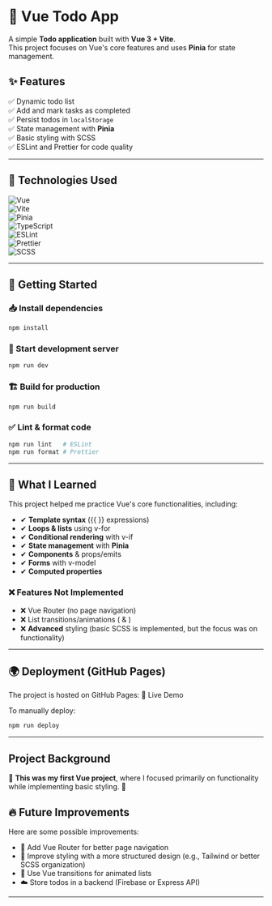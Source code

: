 # 📝 Vue Todo App

A simple **Todo application** built with **Vue 3 + Vite**.  
This project focuses on Vue's core features and uses **Pinia** for state management.

## ✨ Features

✅ Dynamic todo list  
✅ Add and mark tasks as completed  
✅ Persist todos in `localStorage`  
✅ State management with **Pinia**  
✅ Basic styling with SCSS  
✅ ESLint and Prettier for code quality

---

## 📌 Technologies Used

![Vue](https://img.shields.io/badge/Vue-3.5.0-42b883?style=for-the-badge&logo=vue.js&logoColor=white)  
![Vite](https://img.shields.io/badge/Vite-6.0.11-646cff?style=for-the-badge&logo=vite&logoColor=white)  
![Pinia](https://img.shields.io/badge/Pinia-2.3.0-fada5e?style=for-the-badge&logo=pinia&logoColor=black)  
![TypeScript](https://img.shields.io/badge/TypeScript-5.6.3-3178c6?style=for-the-badge&logo=typescript&logoColor=white)  
![ESLint](https://img.shields.io/badge/ESLint-9.14.0-4b32c3?style=for-the-badge&logo=eslint&logoColor=white)  
![Prettier](https://img.shields.io/badge/Prettier-3.3.3-f7b93e?style=for-the-badge&logo=prettier&logoColor=black)  
![SCSS](https://img.shields.io/badge/SCSS-1.83.4-cd6799?style=for-the-badge&logo=sass&logoColor=white)

---

## 🚀 Getting Started

### 📥 Install dependencies

```sh
npm install
```

### 🔧 Start development server

```sh
npm run dev
```

### 🏗️ Build for production

```sh
npm run build
```

### ✅ Lint & format code

```sh
npm run lint   # ESLint
npm run format # Prettier
```

---

## 🎯 What I Learned

This project helped me practice Vue's core functionalities, including:

- ✔ **Template syntax** ({{ }} expressions)
- ✔ **Loops & lists** using v-for
- ✔ **Conditional rendering** with v-if
- ✔ **State management** with **Pinia**
- ✔ **Components** & props/emits
- ✔ **Forms** with v-model
- ✔ **Computed properties**

### ❌ Features Not Implemented

- ❌ Vue Router (no page navigation)
- ❌ List transitions/animations (<transition> & <transition-group>)
- ❌ **Advanced** styling (basic SCSS is implemented, but the focus was on functionality)

---

## 🌍 Deployment (GitHub Pages)

The project is hosted on GitHub Pages: 🔗 Live Demo

To manually deploy:

```sh
npm run deploy
```

---

## Project Background

📌 **This was my first Vue project**, where I focused primarily on functionality while implementing basic styling. 🎉

## 🔥 Future Improvements

Here are some possible improvements:

- 📌 Add Vue Router for better page navigation
- 🎨 Improve styling with a more structured design (e.g., Tailwind or better SCSS organization)
- 🔄 Use Vue transitions for animated lists
- ☁️ Store todos in a backend (Firebase or Express API)

---
